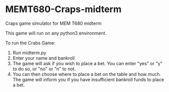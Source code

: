 # MEMT680-Craps-midterm
Craps game simulator for MEM T680 midterm

This game will run on any python3 environment. 

To run the Crabs Game: 

1. Run midterm.py
2. Enter your name and bankroll
3. The game will ask if you wish to place a bet. You can enter "yes" or "y" to do so, or "no" or "n" to not. 
4. You can then choose where to place a bet on the table and how much. The game will inform you if you have insufficient bankroll funds to place a bet. 
